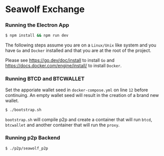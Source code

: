 # Seawolf Exchange


### Running the Electron App

```bash
$ npm install && npm run dev
```

The following steps assume you are on a `Linux/Unix` like system and you have `Go` and `Docker` installed and that you are at the root of the project. 

Please see https://go.dev/doc/install to install `Go` and https://docs.docker.com/engine/install/ to install `Docker`.

### Running BTCD and BTCWALLET

Set the apporiate wallet seed in `docker-compose.yml` on line `12` before continuing. An empty wallet seed will result in the creation of a brand new wallet.

```bash
$ ./bootstrap.sh
```

`bootstrap.sh` will compile p2p and create a container that will run `btcd`, `btcwallet` and another container that will run the `proxy`.

### Running p2p Backend

```bash
$ ./p2p/seawolf_p2p
```